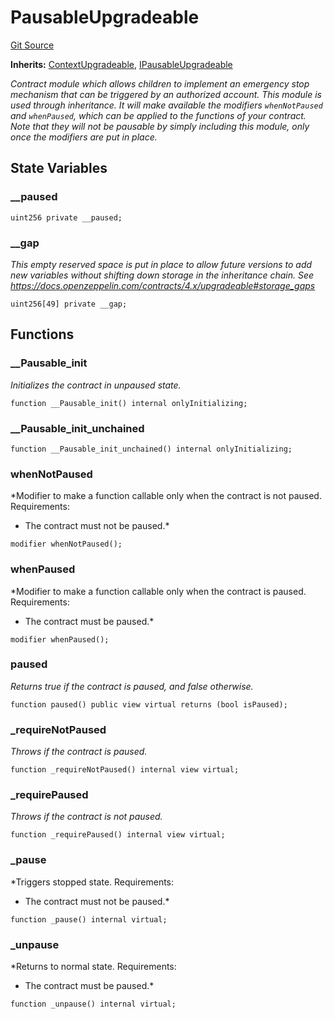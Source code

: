 # PausableUpgradeable
[Git Source](https://github.com/ContractLabs/foundry-bountykinds-contract/blob/67e6855d3beabdf242cc0b51d9e53b087a5235b9/src/oz-custom/oz-upgradeable/security/PausableUpgradeable.sol)

**Inherits:**
[ContextUpgradeable](/src/oz-custom/oz-upgradeable/utils/ContextUpgradeable.sol/abstract.ContextUpgradeable.md), [IPausableUpgradeable](/src/oz-custom/oz-upgradeable/security/PausableUpgradeable.sol/interface.IPausableUpgradeable.md)

*Contract module which allows children to implement an emergency stop
mechanism that can be triggered by an authorized account.
This module is used through inheritance. It will make available the
modifiers `whenNotPaused` and `whenPaused`, which can be applied to
the functions of your contract. Note that they will not be pausable by
simply including this module, only once the modifiers are put in place.*


## State Variables
### __paused

```solidity
uint256 private __paused;
```


### __gap
*This empty reserved space is put in place to allow future versions
to add new
variables without shifting down storage in the inheritance chain.
See https://docs.openzeppelin.com/contracts/4.x/upgradeable#storage_gaps*


```solidity
uint256[49] private __gap;
```


## Functions
### __Pausable_init

*Initializes the contract in unpaused state.*


```solidity
function __Pausable_init() internal onlyInitializing;
```

### __Pausable_init_unchained


```solidity
function __Pausable_init_unchained() internal onlyInitializing;
```

### whenNotPaused

*Modifier to make a function callable only when the contract is not
paused.
Requirements:
- The contract must not be paused.*


```solidity
modifier whenNotPaused();
```

### whenPaused

*Modifier to make a function callable only when the contract is
paused.
Requirements:
- The contract must be paused.*


```solidity
modifier whenPaused();
```

### paused

*Returns true if the contract is paused, and false otherwise.*


```solidity
function paused() public view virtual returns (bool isPaused);
```

### _requireNotPaused

*Throws if the contract is paused.*


```solidity
function _requireNotPaused() internal view virtual;
```

### _requirePaused

*Throws if the contract is not paused.*


```solidity
function _requirePaused() internal view virtual;
```

### _pause

*Triggers stopped state.
Requirements:
- The contract must not be paused.*


```solidity
function _pause() internal virtual;
```

### _unpause

*Returns to normal state.
Requirements:
- The contract must be paused.*


```solidity
function _unpause() internal virtual;
```

